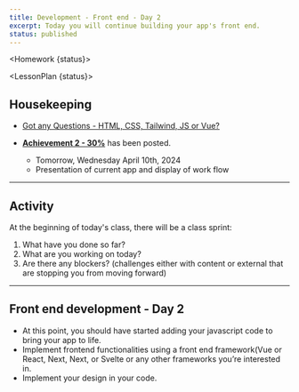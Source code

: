 ```yaml
---
title: Development - Front end - Day 2
excerpt: Today you will continue building your app's front end.
status: published
---
```


<script>
	import Homework from "$lib/components/Homework.svelte";
	import LessonPlan from "$lib/components/LessonPlan.svelte";
	import Achievement from "$lib/components/Achievement.svelte";
</script>

<Homework {status}>

</Homework>

<LessonPlan {status}>

<h2> Housekeeping </h2>

- [Got any Questions - HTML, CSS, Tailwind, JS or Vue? ](https://ideaboardz.com/for/CPNT-265/5239734)

- [**Achievement 2 - 30%**](/courses/cpnt-265/assessments/achievements-2) has been posted.
	- Tomorrow, Wednesday April 10th, 2024
	- Presentation of current app and display of work flow

---

<h2>Activity</h2>

At the beginning of today's class, there will be a class sprint:

1. What have you done so far?
2. What are you working on today?
3. Are there any blockers? (challenges either with content or external that are stopping you from moving forward)

---


<h2>Front end development - Day 2</h2>

- At this point, you should have started adding your javascript code to bring your app to life. 
- Implement frontend functionalities using a front end framework(Vue or React, Next, Next, or Svelte or any other frameworks you’re interested in.
- Implement your design in your code.

</LessonPlan>
